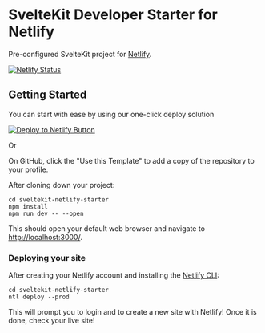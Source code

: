 # SvelteKit Developer Starter for Netlify

Pre-configured SvelteKit project for [Netlify](https://netlify.com).

[![Netlify Status](https://api.netlify.com/api/v1/badges/3a84420d-1543-48fe-ba34-fcb84912acd2/deploy-status)](https://app.netlify.com/sites/sveltekit-netlify-starter/deploys)

## Getting Started

You can start with ease by using our one-click deploy solution

[![Deploy to Netlify Button](https://www.netlify.com/img/deploy/button.svg)](https://app.netlify.com/start/deploy?repository=https://github.com/taasan/sveltekit-netlify-starter)

Or

On GitHub, click the "Use this Template" to add a copy of the repository to your profile.

After cloning down your project:

```
cd sveltekit-netlify-starter
npm install
npm run dev -- --open
```

This should open your default web browser and navigate to <http://localhost:3000/>.

### Deploying your site

After creating your Netlify account and installing the [Netlify CLI](https://github.com/netlify/cli#installation):

```
cd sveltekit-netlify-starter
ntl deploy --prod
```

This will prompt you to login and to create a new site with Netlify! Once it is done, check your live site!
